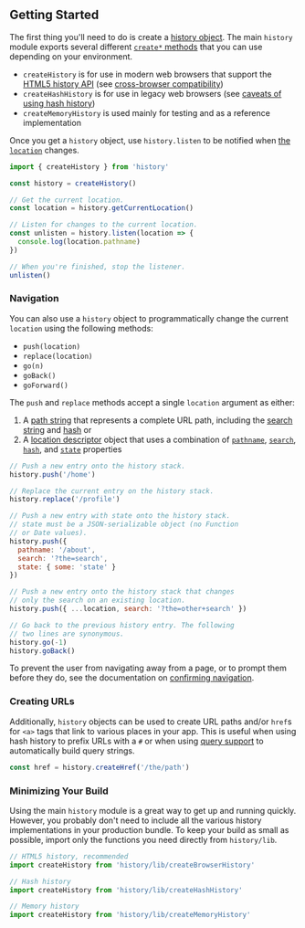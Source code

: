 ## Getting Started

The first thing you'll need to do is create a [history object](Glossary.md#history). The main `history` module exports several different [`create*` methods](Glossary.md#createhistory) that you can use depending on your environment.

- `createHistory` is for use in modern web browsers that support the [HTML5 history API](http://diveintohtml5.info/history.html) (see [cross-browser compatibility](http://caniuse.com/#feat=history))
- `createHashHistory` is for use in legacy web browsers (see [caveats of using hash history](HashHistoryCaveats.md))
- `createMemoryHistory` is used mainly for testing and as a reference implementation

Once you get a `history` object, use `history.listen` to be notified when [the `location`](Location.md) changes.

```js
import { createHistory } from 'history'

const history = createHistory()

// Get the current location.
const location = history.getCurrentLocation()

// Listen for changes to the current location.
const unlisten = history.listen(location => {
  console.log(location.pathname)
})

// When you're finished, stop the listener.
unlisten()
```

### Navigation

You can also use a `history` object to programmatically change the current `location` using the following methods:

- `push(location)`
- `replace(location)`
- `go(n)`
- `goBack()`
- `goForward()`

The `push` and `replace` methods accept a single `location` argument as either:

1. A [path string](Glossary.md#path) that represents a complete URL path, including the [search string](Glossary.md#search) and [hash](Glossary.md#hash) or
2. A [location descriptor](Glossary.md#locationdescriptor) object that uses a combination of [`pathname`](Glossary.md#pathname), [`search`](Glossary.md#search), [`hash`](Glossary.md#hash), and [`state`](Glossary.md#locationstate) properties

```js
// Push a new entry onto the history stack.
history.push('/home')

// Replace the current entry on the history stack.
history.replace('/profile')

// Push a new entry with state onto the history stack.
// state must be a JSON-serializable object (no Function
// or Date values).
history.push({
  pathname: '/about',
  search: '?the=search',
  state: { some: 'state' }
})

// Push a new entry onto the history stack that changes
// only the search on an existing location.
history.push({ ...location, search: '?the=other+search' })

// Go back to the previous history entry. The following
// two lines are synonymous.
history.go(-1)
history.goBack()
```

To prevent the user from navigating away from a page, or to prompt them before they do, see the documentation on [confirming navigation](ConfirmingNavigation.md).

### Creating URLs

Additionally, `history` objects can be used to create URL paths and/or `href`s for `<a>` tags that link to various places in your app. This is useful when using hash history to prefix URLs with a `#` or when using [query support](QuerySupport.md) to automatically build query strings.

```js
const href = history.createHref('/the/path')
```

### Minimizing Your Build

Using the main `history` module is a great way to get up and running quickly. However, you probably don't need to include all the various history implementations in your production bundle. To keep your build as small as possible, import only the functions you need directly from `history/lib`.

```js
// HTML5 history, recommended
import createHistory from 'history/lib/createBrowserHistory'

// Hash history
import createHistory from 'history/lib/createHashHistory'

// Memory history
import createHistory from 'history/lib/createMemoryHistory'
```
